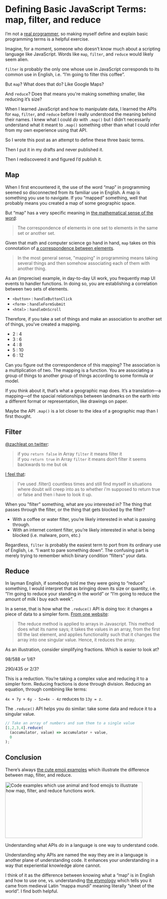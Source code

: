 # Defining Basic JavaScript Terms: map, filter, and reduce

I’m not a [real programmer](http://catb.org/jargon/html/R/Real-Programmer.html), so making myself define and explain basic programming terms is a helpful exercise.

Imagine, for a moment, someone who doesn’t know much about a scripting language like JavaScript. Words like `map`, `filter`, and `reduce` would likely seem alien.

`filter` is probably the only one whose use in JavaScript corresponds to its common use in English, i.e. “I’m going to filter this coffee”.

But `map`? What does that do? Like Google Maps?

And `reduce`? Does that means you're making something smaller, like reducing it’s size?

When I learned JavaScript and how to manipulate data, I learned the APIs for `map`, `filter`, and `reduce` before I really understood the meaning behind their names. I knew what I could _do_ with `.map()` but I didn’t necessarily understand what it meant to  `.map()` something other than what I could infer from my own experience using that API.

So I wrote this post as an attempt to define these three basic terms.

Then I put it in my drafts and never published it.

Then I rediscovered it and figured I’d publish it.

## Map

When I first encountered it, the use of the word “map” in programming seemed so disconnected from its familiar use in English. A map is something you use to navigate. If you “mapped” something, well that probably means you created a map of some geographic space.

But “map” has a very specific meaning in [the mathematical sense of the word](https://www.thefreedictionary.com/map):

> The correspondence of elements in one set to elements in the same set or another set.

Given that math and computer science go hand in hand, `map` takes on this connotation of [a correspondence between elements](https://softwareengineering.stackexchange.com/questions/307639/what-does-mapping-mean-in-programming).

> In the most general sense, "mapping" in programming means taking several things and then somehow associating each of them with another thing.

As an (imprecise) example, in day-to-day UI work, you frequently map UI events to handler functions. In doing so, you are establishing a correlation between two sets of elements.

- `<button>` : `handleButtonClick`
- `<form>` : `handleFormSubmit`
- `<html>` : `handleOnScroll`

Therefore, if you take a set of things and make an association to another set of things, you've created a mapping.

- 2 : 4
- 3 : 6
- 4 : 8
- 5 : 10
- 6 : 12

Can you figure out the correspondence of this mapping? The association is a multiplication of two. The mapping is a function. You are associating a group of things to another group of things according to some formula or model.

If you think about it, that’s what a geographic map does. It’s a translation—a mapping—of the spacial relationships between  landmarks on the earth into a different format or representation, like drawings on paper.

Maybe the API `.map()` is a lot closer to the idea of a geographic map than I first thought.

## Filter

[@zachleat on twitter](https://twitter.com/zachleat/status/1194699345901375489?s=20):

> if you `return false` in Array `filter` it means filter it  
> if you `return true` in Array `filter` it means don’t filter it
> seems backwards to me but ok

[I feel that](https://twitter.com/jimniels/status/1194701252879376384?s=20):

> I’ve used .filter() countless times and still find myself in situations where doubt will creep into as to whether i'm supposed to return true or false and then i have to look it up.

When you "filter" something, what are you interested in? The thing that passes through the filter, or the thing that gets blocked by the filter?

- With a coffee or water filter, you’re likely interested in what is passing through.
- With an internet content filter, you’re likely interested in what is being blocked (i.e. malware, porn, etc.)

Regardless, `filter` is probably the easiest term to port from its ordinary use of English, i.e. “I want to pare something down”. The confusing part is merely trying to remember which binary condition “filters” your data.

## Reduce

In layman English, if somebody told me they were going to “reduce” something, I would interpret that as bringing down its size or quantity, i.e. “I’m going to reduce your standing in the world” or “I’m going to reduce the amount of milk I buy each week”.

In a sense, that is how what the `.reduce()` API is doing too: it changes a piece of data to a simpler form. [From one website](https://www.educative.io/edpresso/what-is-reduce-in-javascript):

> The reduce method is applied to arrays in Javascript. This method does what its name says; it takes the values in an array, from the first till the last element, and applies functionality such that it changes the array into one singular value. Hence, it reduces the array.

As an illustration, consider simplifying fractions. Which is easier to look at?

98/588 or 1/6?

290/435 or 2/3?

This is a reduction. You’re taking a complex value and reducing it to a simpler form. Reducing fractions is done through division. Reducing an equation, through combining like terms:

`4x + 7y + 6y - 5z=4x - 4z` reduces to `13y = z`.

The `.reduce()` API helps you do similar: take some data and reduce it to a singular value.

```js
// Take an array of numbers and sum them to a single value
[1,2,3,4].reduce(
  (accumulator, value) => accumulator + value,
  0
);
```

## Conclusion

There’s always [the cute emoji examples](https://twitter.com/ramswdev/status/1417975847588347907?s=21) which illustrate the difference between map, filter, and reduce.

<img src="https://cdn.jim-nielsen.com/blog/2021/programming-terms.jpeg" width="440" height="179" alt="Code examples which use animal and food emojis to illustrate how map, filter, and reduce functions work." /> 

Understanding what APIs _do_ in a language is one way to understand code.

Understanding why APIs are named the way they are in a language is another plane of understanding code. It enhances your understanding in a way that experiential knowledge alone cannot.

I think of it as the difference between knowing what a “map“ is in English and how to use one, vs. understanding [the etymology](https://www.thefreedictionary.com/maps+on#:~:text=modified%20American%20plan.-,map,%2C%20%22napkin%2C%20tablecloth.%22) which tells you it came from medieval Latin “mappa mundi” meaning literally “sheet of the world”. I find both helpful.